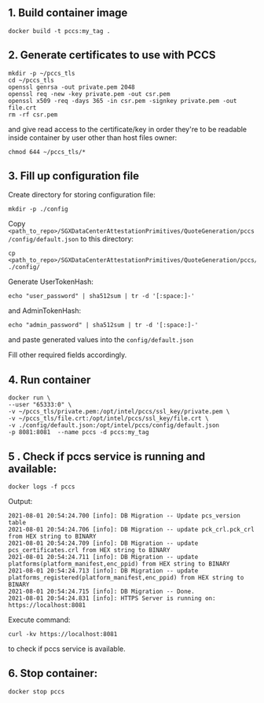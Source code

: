 ## 1. Build container image
```
docker build -t pccs:my_tag .
```

## 2. Generate certificates to use with PCCS
```
mkdir -p ~/pccs_tls
cd ~/pccs_tls
openssl genrsa -out private.pem 2048
openssl req -new -key private.pem -out csr.pem
openssl x509 -req -days 365 -in csr.pem -signkey private.pem -out file.crt
rm -rf csr.pem
```
and give read access to the certificate/key in order they're to be readable inside container by user other than host files owner:
```
chmod 644 ~/pccs_tls/*
```

## 3. Fill up configuration file
Create directory for storing configuration file:
```
mkdir -p ./config
```
Copy `<path_to_repo>/SGXDataCenterAttestationPrimitives/QuoteGeneration/pccs/config/default.json`
to this directory:
```
cp <path_to_repo>/SGXDataCenterAttestationPrimitives/QuoteGeneration/pccs/config/default.json ./config/
```
Generate UserTokenHash:
```
echo "user_password" | sha512sum | tr -d '[:space:]-'
```
and AdminTokenHash:
```
echo "admin_password" | sha512sum | tr -d '[:space:]-'
```
and paste generated values into the `config/default.json`

Fill other required fields accordingly.

## 4. Run container
```
docker run \
--user "65333:0" \
-v ~/pccs_tls/private.pem:/opt/intel/pccs/ssl_key/private.pem \
-v ~/pccs_tls/file.crt:/opt/intel/pccs/ssl_key/file.crt \
-v ./config/default.json:/opt/intel/pccs/config/default.json
-p 8081:8081  --name pccs -d pccs:my_tag
```

## 5 . Check if pccs service is running and available:
```
docker logs -f pccs
```

Output:

```
2021-08-01 20:54:24.700 [info]: DB Migration -- Update pcs_version table
2021-08-01 20:54:24.706 [info]: DB Migration -- update pck_crl.pck_crl from HEX string to BINARY
2021-08-01 20:54:24.709 [info]: DB Migration -- update pcs_certificates.crl from HEX string to BINARY
2021-08-01 20:54:24.711 [info]: DB Migration -- update platforms(platform_manifest,enc_ppid) from HEX string to BINARY
2021-08-01 20:54:24.713 [info]: DB Migration -- update platforms_registered(platform_manifest,enc_ppid) from HEX string to BINARY
2021-08-01 20:54:24.715 [info]: DB Migration -- Done.
2021-08-01 20:54:24.831 [info]: HTTPS Server is running on: https://localhost:8081

```

Execute command:
```
curl -kv https://localhost:8081
```
to check if pccs service is available.

## 6. Stop container:
```
docker stop pccs
```


